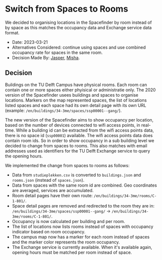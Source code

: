 # Switch from Spaces to Rooms

We decided to organising locations in the Spacefinder by room instead of by space as this matches the occupancy data and Exchange service data format.

- Date: 2023-03-21
- Alternatives Considered: continue using spaces and use combined occupancy rate for spaces in the same room.
- Decision Made By: [Jasper](https://github.com/jbmoelker), [Misha](https://github.com/kyrel).

## Decision

Buildings on the TU Delft Campus have physical rooms. Each room can contain one or more spaces either phyisical or administratie only. The 2020 version of the Spacefinder usees buildings and spaces to organise locations. Markers on the map represented spaces, the list of locations listed spaces and each space had its own detail page with its own URL (example: `/en/buildings/34-3me/spaces/ssp00001--gang/`).

The new version of the Spacefinder aims to show occupancy per location, based on the number of devices connected to wifi access points, in real-time. While a building id can be extracted from the wifi access points data, there is no space id (`ssp00001`) available. The wifi access points data does contain room ids. So in order to show occupancy in a sub building level we decided to change from spaces to rooms. This also matches with email addresses used as identifiers for the TU Delft Exchange service to query the opening hours.

We implemented the change from spaces to rooms as follows:

- Data from `studieplekken.csv` is converted to `buildings.json` and `rooms.json` (instead of `spaces.json`).
- Data from spaces with the same room id are combined. Geo coordinates are averaged, services are accumulated.
- Room detail pages have their own route: `/en/buildings/34-3me/rooms/C-1-801/`.
- Space detail pages are removed and redirected to the room they are in: `/en/buildings/34-3me/spaces/ssp00001--gang/` → `/en/buildings/34-3me/rooms/C-1-801/`.
- Occupancy is now calculated per building and per room.
- The list of locations now lists rooms instead of spaces with occupancy indicator based on room occupancy.
- The campus map now has a marker for each room instead of spaces and the marker color represents the room occupancy.
- The Exchange service is currently available. When it's available again, opening hours must be matched per room instead of space.
